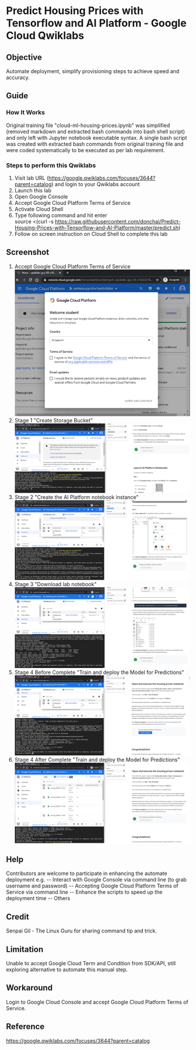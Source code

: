 # Predict Housing Prices with Tensorflow and AI Platform - Google Cloud Qwiklabs

## Objective

Automate deployment, simplify provisioning steps to achieve speed and accuracy.

## Guide

### How It Works
Original training file "cloud-ml-housing-prices.ipynb" was simplified (removed markdown and extracted bash commands into bash shell script) and only left with Jupyter notebook executable syntax.
A single bash script was created with extracted bash commands from original training file and were coded systematically to be executed as per lab requirement.

### Steps to perform this Qwiklabs
1. Visit lab URL (https://google.qwiklabs.com/focuses/3644?parent=catalog) and login to your Qwiklabs account
2. Launch this lab
3. Open Google Console
4. Accept Google Cloud Platform Terms of Service
5. Activate Cloud Shell
6. Type following command and hit enter  
source <(curl -s https://raw.githubusercontent.com/donchai/Predict-Housing-Prices-with-Tensorflow-and-AI-Platform/master/predict.sh)
7. Follow on screen instruction on Cloud Shell to complete this lab

## Screenshot
1. Accept Google Cloud Platform Terms of Service  
![alt text](https://github.com/donchai/Predict-Housing-Prices-with-Tensorflow-and-AI-Platform/blob/master/screenshots/tnc.png?raw=true) 
2. Stage 1 "Create Storage Bucket"  
![alt text](https://github.com/donchai/Predict-Housing-Prices-with-Tensorflow-and-AI-Platform/blob/master/screenshots/step1.png?raw=true) 
3. Stage 2 "Create the AI Platform notebook instance"
![alt text](https://github.com/donchai/Predict-Housing-Prices-with-Tensorflow-and-AI-Platform/blob/master/screenshots/step2.png?raw=true) 
4. Stage 3 "Download lab notebook"
![alt text](https://github.com/donchai/Predict-Housing-Prices-with-Tensorflow-and-AI-Platform/blob/master/screenshots/step3.png?raw=true) 
5. Stage 4 Before Complete "Train and deploy the Model for Predictions"
![alt text](https://github.com/donchai/Predict-Housing-Prices-with-Tensorflow-and-AI-Platform/blob/master/screenshots/step4-beforecomplete.png?raw=true) 
6. Stage 4 After Complete "Train and deploy the Model for Predictions"
![alt text](https://github.com/donchai/Predict-Housing-Prices-with-Tensorflow-and-AI-Platform/blob/master/screenshots/step4-aftercomplete.png?raw=true) 

## Help
Contributors are welcome to participate in enhancing the automate deployment e.g. 
  -- Interact with Google Console via command line (to grab username and password) 
  -- Accepting Google Cloud Platform Terms of Service via command line 
  -- Enhance the scripts to speed up the deployment time 
  -- Others

## Credit
Senpai Gil - The Linux Guru for sharing command tip and trick.

## Limitation
Unable to accept Google Cloud Term and Condition from SDK/API, still exploring alternative to automate this manual step.

## Workaround
Login to Google Cloud Console and accept Google Cloud Platform Terms of Service.

## Reference 
https://google.qwiklabs.com/focuses/3644?parent=catalog
